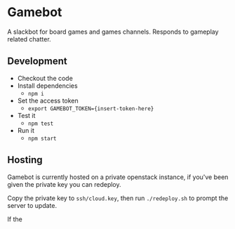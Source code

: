 # Gamebot

A slackbot for board games and games channels. Responds to gameplay related chatter.

## Development

- Checkout the code
- Install dependencies
  - `npm i`
- Set the access token
  - `export GAMEBOT_TOKEN={insert-token-here}`
- Test it
  - `npm test`
- Run it
  - `npm start`

## Hosting

Gamebot is currently hosted on a private openstack instance, if you've been given the private key you can redeploy.

Copy the private key to `ssh/cloud.key`, then run `./redeploy.sh` to prompt the server to update.

If the
